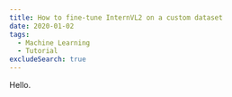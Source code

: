 ```yaml
---
title: How to fine-tune InternVL2 on a custom dataset
date: 2020-01-02
tags:
  - Machine Learning
  - Tutorial
excludeSearch: true
---
```


Hello.